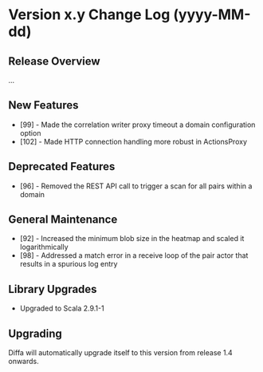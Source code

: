 # Version x.y Change Log (yyyy-MM-dd)

## Release Overview

...

## New Features

* [99] - Made the correlation writer proxy timeout a domain configuration option
* [102] - Made HTTP connection handling more robust in ActionsProxy

## Deprecated Features

* [96] - Removed the REST API call to trigger a scan for all pairs within a domain

## General Maintenance

* [92] - Increased the minimum blob size in the heatmap and scaled it logarithmically
* [98] - Addressed a match error in a receive loop of the pair actor that results in a spurious log entry

## Library Upgrades

* Upgraded to Scala 2.9.1-1

## Upgrading

Diffa will automatically upgrade itself to this version from release 1.4 onwards.